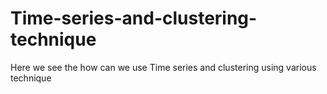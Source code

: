 # Time-series-and-clustering-technique
Here we see the how can we use Time series and clustering using various technique
